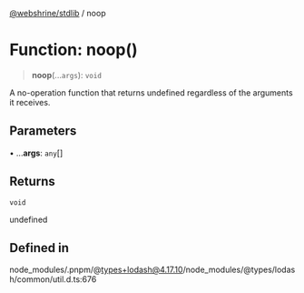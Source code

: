 [@webshrine/stdlib](../globals.md) / noop

# Function: noop()

> **noop**(...`args`): `void`

A no-operation function that returns undefined regardless of the arguments it receives.

## Parameters

• ...**args**: `any`[]

## Returns

`void`

undefined

## Defined in

node\_modules/.pnpm/@types+lodash@4.17.10/node\_modules/@types/lodash/common/util.d.ts:676
